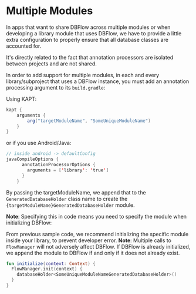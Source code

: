 # Multiple Modules

In apps that want to share DBFlow across multiple modules or when developing a library module that uses DBFlow, we have to provide a little extra configuration to properly ensure that all database classes are accounted for.

It's directly related to the fact that annotation processors are isolated between projects and are not shared.

In order to add support for multiple modules, in each and every library/subproject that uses a DBFlow instance, you must add an annotation processing argument to its `build.gradle`:

Using KAPT:

```java
kapt {
    arguments {
        arg("targetModuleName", "SomeUniqueModuleName")
    }
}
```

or if you use Android/Java:

```java
// inside android -> defaultConfig
javaCompileOptions {
      annotationProcessorOptions {
        arguments = ['library': 'true']
      }
    }
```

By passing the targetModuleName, we append that to the `GeneratedDatabaseHolder` class name to create the `{targetModuleName}GeneratedDatabaseHolder` module. 

**Note**: Specifying this in code means you need to specify the module when initializing DBFlow:

From previous sample code, we recommend initializing the specific module inside your library, to prevent developer error. **Note**: Multiple calls to `FlowManager` will not adversely affect DBFlow. If DBFlow is already initialized, we append the module to DBFlow if and only if it does not already exist.

```kotlin
fun initialize(context: Context) {
  FlowManager.init(context) {
    databaseHolder<SomeUniqueModuleNameGeneratedDatabaseHolder>()
  }
}
```

